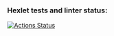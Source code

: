 ### Hexlet tests and linter status:
[![Actions Status](https://github.com/Leepoch/java-project-78/actions/workflows/hexlet-check.yml/badge.svg)](https://github.com/Leepoch/java-project-78/actions)